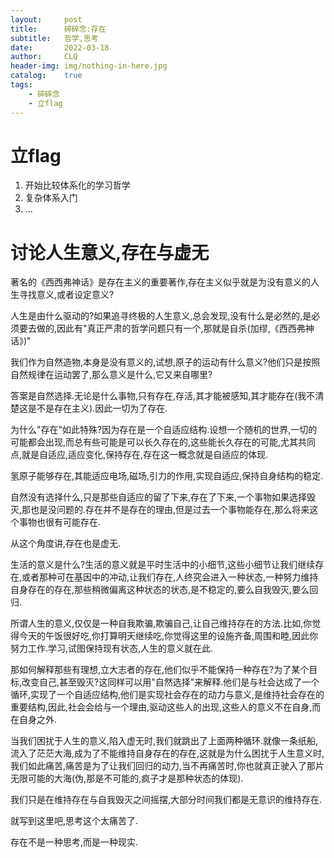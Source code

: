 ```yaml
---
layout:     post
title:      碎碎念:存在
subtitle:   哲学,思考
date:       2022-03-18
author:     CLQ
header-img: img/nothing-in-here.jpg
catalog:    true
tags:
    - 碎碎念
    - 立flag
---
```


# 立flag

1. 开始比较体系化的学习哲学
2. 复杂体系入门
3. ...

# 讨论人生意义,存在与虚无

著名的《西西弗神话》是存在主义的重要著作,存在主义似乎就是为没有意义的人生寻找意义,或者设定意义?

人生是由什么驱动的?如果追寻终极的人生意义,总会发现,没有什么是必然的,是必须要去做的,因此有"真正严肃的哲学问题只有一个,那就是自杀(加缪,《西西弗神话》)"

我们作为自然造物,本身是没有意义的,试想,原子的运动有什么意义?他们只是按照自然规律在运动罢了,那么意义是什么,它又来自哪里?

答案是自然选择.无论是什么事物,只有存在,存活,其才能被感知,其才能存在(我不清楚这是不是存在主义).因此一切为了存在.

为什么"存在"如此特殊?因为存在是一个自适应结构.设想一个随机的世界,一切的可能都会出现,而总有些可能是可以长久存在的,这些能长久存在的可能,尤其共同点,就是自适应,适应变化,保持存在,存在这一概念就是自适应的体现.

氢原子能够存在,其能适应电场,磁场,引力的作用,实现自适应,保持自身结构的稳定.

自然没有选择什么,只是那些自适应的留了下来,存在了下来,一个事物如果选择毁灭,那也是没问题的.存在并不是存在的理由,但是过去一个事物能存在,那么将来这个事物也很有可能存在.

从这个角度讲,存在也是虚无.

生活的意义是什么?生活的意义就是平时生活中的小细节,这些小细节让我们继续存在,或者那种可在基因中的冲动,让我们存在,人终究会进入一种状态,一种努力维持自身存在的存在,那些稍微偏离这种状态的状态,是不稳定的,要么自我毁灭,要么回归.

所谓人生的意义,仅仅是一种自我欺骗,欺骗自己,让自己维持存在的方法.比如,你觉得今天的午饭很好吃,你打算明天继续吃,你觉得这里的设施齐备,周围和睦,因此你努力工作.学习,试图保持现有状态,人生的意义就在此.

那如何解释那些有理想,立大志者的存在,他们似乎不能保持一种存在?为了某个目标,改变自己,甚至毁灭?这同样可以用"自然选择"来解释.他们是与社会达成了一个循环,实现了一个自适应结构,他们是实现社会存在的动力与意义,是维持社会存在的重要结构,因此,社会会给与一个理由,驱动这些人的出现,这些人的意义不在自身,而在自身之外.

当我们困扰于人生的意义,陷入虚无时,我们就跳出了上面两种循环.就像一条纸船,流入了茫茫大海,成为了不能维持自身存在的存在,这就是为什么困扰于人生意义时,我们如此痛苦,痛苦是为了让我们回归的动力,当不再痛苦时,你也就真正驶入了那片无限可能的大海(伪,那是不可能的,疯子才是那种状态的体现).

我们只是在维持存在与自我毁灭之间摇摆,大部分时间我们都是无意识的维持存在.

就写到这里吧,思考这个太痛苦了.

存在不是一种思考,而是一种现实.






